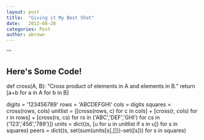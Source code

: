```yaml
---
layout: post
title:  "Giving it My Best Shot"
date:   2013-08-28 
categories: Post
author: abrown
---
```

'''
## Here's Some Code!

def cross(A, B):
    "Cross product of elements in A and elements in B."
    return [a+b for a in A for b in B]

digits   = '123456789'
rows     = 'ABCDEFGHI'
cols     = digits
squares  = cross(rows, cols)
unitlist = ([cross(rows, c) for c in cols] +
            [cross(r, cols) for r in rows] +
            [cross(rs, cs) for rs in ('ABC','DEF','GHI') for cs in ('123','456','789')])
units = dict((s, [u for u in unitlist if s in u]) 
             for s in squares)
peers = dict((s, set(sum(units[s],[]))-set([s]))
             for s in squares)
             
